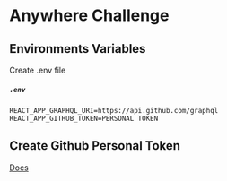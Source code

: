# Anywhere Challenge

## Environments Variables

Create .env file
##### **`.env`**
```
REACT_APP_GRAPHQL_URI=https://api.github.com/graphql
REACT_APP_GITHUB_TOKEN=PERSONAL TOKEN
```

## Create Github Personal Token

[Docs](https://docs.github.com/en/free-pro-team@latest/github/authenticating-to-github/creating-a-personal-access-token)


